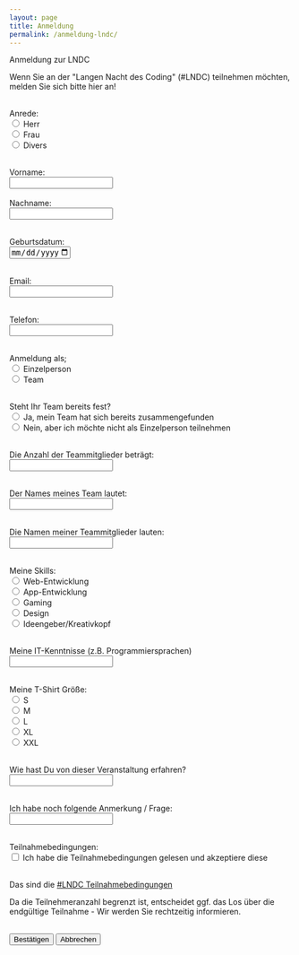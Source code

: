 ```yaml
---
layout: page
title: Anmeldung
permalink: /anmeldung-lndc/
---
```


<form>
Anmeldung zur LNDC 


Wenn Sie an der "Langen Nacht des Coding" (#LNDC) teilnehmen möchten, melden Sie sich bitte hier an! <br>
<br>

Anrede: <br> 
    <input type="radio" name="Anrede" value="h"> <label for="a1">Herr</label> <br>
    <input type="radio" name="Anrede" value="f"> <label for="a2">Frau</label> <br>
    <input type="radio" name="Anrede" value="d"> <label for="a3">Divers</label> <br>
<br>

Vorname: <br> 
    <input type="text" name="Vorname" maxlength="15" id="vn"> <br> <br>
Nachname: <br>
    <input type="text" name="Nachname" maxlength="15" id="nn"> <br> <br>

Geburtsdatum: <br>
    <input type="date" id="gb" name="Geburtsdatum" value="" min="1950-01-01" max="2020-12-31"> <br> <br>

Email: <br>
    <input type="email" id="em" name="Email"> <br> <br>

Telefon: <br>
    <input type="text" id="tn" name="Telefonnummer" pattern="[0-9]{13,15}"> <br><br>

Anmeldung als; <br>
    <input type="radio" name="Anzahl" value="ezp" > <label for="an1">Einzelperson</label> <br>
    <input type="radio" name="Anzahl" value="t" > <label for="an2">Team</label> <br> <br>

Steht Ihr Team bereits fest? <br>
    <input type="radio" name="Team-fest" value="ja" > <label for="tf1">Ja, mein Team hat sich bereits zusammengefunden</label> <br>
    <input type="radio" name="Team-fest" value="nein" > <label for="tf2">Nein, aber ich möchte nicht als Einzelperson teilnehmen</label> <br> <br>

Die Anzahl der Teammitglieder beträgt: <br>
    <input type="text" id="tm" name="Teammitglieder" pattern="[0-9]{1,2}"> <br> <br>

Der Names meines Team lautet: <br>
    <input type="text" name="Teamname" maxlength="20" id="Tn"> <br> <br>

Die Namen meiner Teammitglieder lauten: <br>
    <input type="text" name="Teammitglieder" maxlength="100" id="Tm"> <br> <br>

Meine Skills: <br>
    <input type="radio" name="Skills" value="we" > <label for="s1">Web-Entwicklung</label> <br>
    <input type="radio" name="Skills" value="ae" > <label for="s2">App-Entwicklung</label> <br>
    <input type="radio" name="Skills" value="ga" > <label for="s3">Gaming</label> <br>
    <input type="radio" name="Skills" value="de" > <label for="s4">Design</label> <br>
    <input type="radio" name="Skills" value="ig" > <label for="s5">Ideengeber/Kreativkopf</label> <br> <br>
 
Meine IT-Kenntnisse (z.B. Programmiersprachen) <br>
    <input type="text" name="IT-Kenntnisse" maxlength="100" id="ITK"> <br> <br>

Meine T-Shirt Größe: <br>
    <input type="radio" name="Tshirt" value="s" > <label for="g1">S</label> <br>
    <input type="radio" name="Tshirt" value="m" > <label for="g2">M</label> <br>
    <input type="radio" name="Tshirt" value="l" > <label for="g3">L</label> <br>
    <input type="radio" name="Tshirt" value="xl" > <label for="g4">XL</label> <br>
    <input type="radio" name="Tshirt" value="xxl" > <label for="g5">XXL</label> <br> <br>
 
Wie hast Du von dieser Veranstaltung erfahren? <br>
    <input type="text" name="Gesehen" maxlength="50" id="gs"> <br> <br>

Ich habe noch folgende Anmerkung / Frage: <br>
    <input type="text" name="Frage" maxlength="100" id="f"> <br> <br>

Teilnahmebedingungen: <br>
    <input type="checkbox" name="Teilanhmebedingungen" value="y" id="tn"> <label for="tn">Ich habe die Teilnahmebedingungen gelesen und akzeptiere diese</label> <br> <br>

Das sind die <a href="https://pppohl.github.io/Teilnahmebedingungen/">#LNDC Teilnahmebedingungen</a>

Da die Teilnehmeranzahl begrenzt ist, entscheidet ggf. das Los über die endgültige Teilnahme - Wir werden Sie rechtzeitig informieren. <br>
<br>

<input type="submit" value="Bestätigen">
<input type="reset" value="Abbrechen">

</form>
